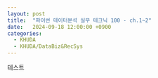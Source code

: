 ```yaml
---
layout: post
title:  "파이썬 데이터분석 실무 테크닉 100 - ch.1~2"
date:   2024-09-18 12:00:00 +0900
categories:   
  - KHUDA
  - KHUDA/DataBiz&RecSys
---
```


테스트